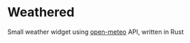 # Weathered

Small weather widget using [open-meteo](https://open-meteo.com/en/docs) API,
written in Rust
